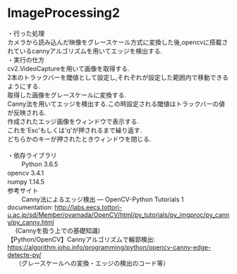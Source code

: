 # ImageProcessing2

・行った処理　　
<br>
カメラから読み込んだ映像をグレースケール方式に変換した後,opencvに搭載されているcannyアルゴリズムを用いてエッジを検出する.
<br>
・実行の仕方　　
<br>
cv2.VideoCaptureを用いて画像を取得する.<br>
2本のトラックバーを閾値として設定し,それぞれが設定した範囲内で移動できるようにする.<br>
取得した画像をグレースケールに変換する.<br>
Canny法を用いてエッジを検出する.この時設定される閾値はトラックバーの値が反映される.<br>
作成されたエッジ画像をウィンドウで表示する.<br>
これを'Esc'もしくは'q'が押されるまで繰り返す.<br>
どちらかのキーが押されたときウィンドウを閉じる.<br>
<br>
・依存ライブラリ
<br>　　
Python 3.6.5
<br>
opencv 3.4.1　　
<br>
numpy  1.14.5　　
<br>
参考サイト<br>　　
Canny法によるエッジ検出 — OpenCV-Python Tutorials 1 documentation:
http://labs.eecs.tottori-u.ac.jp/sd/Member/oyamada/OpenCV/html/py_tutorials/py_imgproc/py_canny/py_canny.html
<br>　
(Cannyを扱う上での基礎知識)
<br>
【Python/OpenCV】Cannyアルゴリズムで輪郭検出:　　
https://algorithm.joho.info/programming/python/opencv-canny-edge-detecte-py/
<br>　
（グレースケールへの変換・エッジの検出のコード等）
